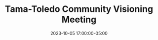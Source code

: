 ---
date: 2023-10-05 17:00:00-05:00
dates: 5:00 pm on the 1st Thursday of every month from Jan 2023 thru Dec 2023
draft: false
durationMinutes: 60
title: Tama-Toledo Community Visioning Meeting
---